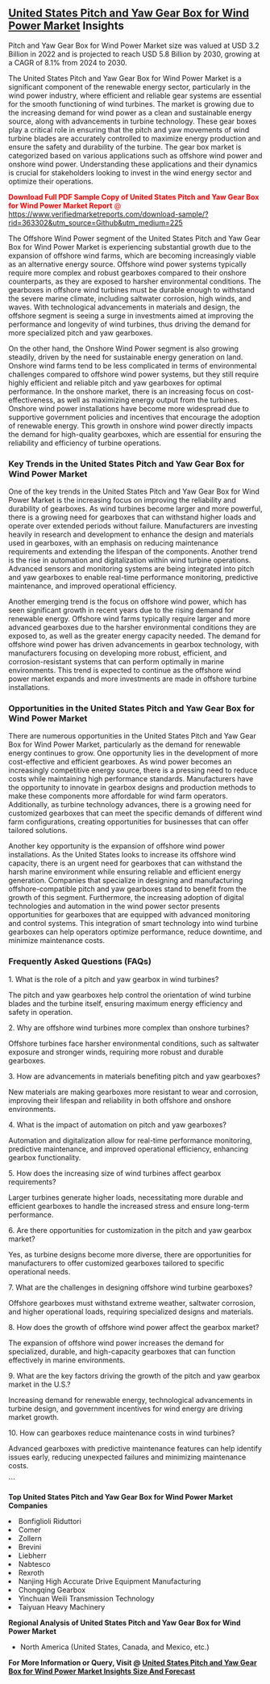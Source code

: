 <h2><a href="https://www.verifiedmarketreports.com/download-sample/?rid=363302&amp;utm_source=Github&amp;utm_medium=225" target="_blank">United States Pitch and Yaw Gear Box for Wind Power Market</a> Insights</h2><p>Pitch and Yaw Gear Box for Wind Power Market size was valued at USD 3.2 Billion in 2022 and is projected to reach USD 5.8 Billion by 2030, growing at a CAGR of 8.1% from 2024 to 2030.</p><p> <p>The United States Pitch and Yaw Gear Box for Wind Power Market is a significant component of the renewable energy sector, particularly in the wind power industry, where efficient and reliable gear systems are essential for the smooth functioning of wind turbines. The market is growing due to the increasing demand for wind power as a clean and sustainable energy source, along with advancements in turbine technology. These gear boxes play a critical role in ensuring that the pitch and yaw movements of wind turbine blades are accurately controlled to maximize energy production and ensure the safety and durability of the turbine. The gear box market is categorized based on various applications such as offshore wind power and onshore wind power. Understanding these applications and their dynamics is crucial for stakeholders looking to invest in the wind energy sector and optimize their operations. <p><span class=""><span style="color: #ff0000;"><strong>Download Full PDF Sample Copy of United States Pitch and Yaw Gear Box for Wind Power Market Report</strong> @ </span><a href="https://www.verifiedmarketreports.com/download-sample/?rid=363302&amp;utm_source=Github&amp;utm_medium=225" target="_blank">https://www.verifiedmarketreports.com/download-sample/?rid=363302&amp;utm_source=Github&amp;utm_medium=225</a></span></p> </p> <p>The Offshore Wind Power segment of the United States Pitch and Yaw Gear Box for Wind Power Market is experiencing substantial growth due to the expansion of offshore wind farms, which are becoming increasingly viable as an alternative energy source. Offshore wind power systems typically require more complex and robust gearboxes compared to their onshore counterparts, as they are exposed to harsher environmental conditions. The gearboxes in offshore wind turbines must be durable enough to withstand the severe marine climate, including saltwater corrosion, high winds, and waves. With technological advancements in materials and design, the offshore segment is seeing a surge in investments aimed at improving the performance and longevity of wind turbines, thus driving the demand for more specialized pitch and yaw gearboxes. </p> <p>On the other hand, the Onshore Wind Power segment is also growing steadily, driven by the need for sustainable energy generation on land. Onshore wind farms tend to be less complicated in terms of environmental challenges compared to offshore wind power systems, but they still require highly efficient and reliable pitch and yaw gearboxes for optimal performance. In the onshore market, there is an increasing focus on cost-effectiveness, as well as maximizing energy output from the turbines. Onshore wind power installations have become more widespread due to supportive government policies and incentives that encourage the adoption of renewable energy. This growth in onshore wind power directly impacts the demand for high-quality gearboxes, which are essential for ensuring the reliability and efficiency of turbine operations. </p> <h3>Key Trends in the United States Pitch and Yaw Gear Box for Wind Power Market</h3> <p>One of the key trends in the United States Pitch and Yaw Gear Box for Wind Power Market is the increasing focus on improving the reliability and durability of gearboxes. As wind turbines become larger and more powerful, there is a growing need for gearboxes that can withstand higher loads and operate over extended periods without failure. Manufacturers are investing heavily in research and development to enhance the design and materials used in gearboxes, with an emphasis on reducing maintenance requirements and extending the lifespan of the components. Another trend is the rise in automation and digitalization within wind turbine operations. Advanced sensors and monitoring systems are being integrated into pitch and yaw gearboxes to enable real-time performance monitoring, predictive maintenance, and improved operational efficiency. </p> <p>Another emerging trend is the focus on offshore wind power, which has seen significant growth in recent years due to the rising demand for renewable energy. Offshore wind farms typically require larger and more advanced gearboxes due to the harsher environmental conditions they are exposed to, as well as the greater energy capacity needed. The demand for offshore wind power has driven advancements in gearbox technology, with manufacturers focusing on developing more robust, efficient, and corrosion-resistant systems that can perform optimally in marine environments. This trend is expected to continue as the offshore wind power market expands and more investments are made in offshore turbine installations. </p> <h3>Opportunities in the United States Pitch and Yaw Gear Box for Wind Power Market</h3> <p>There are numerous opportunities in the United States Pitch and Yaw Gear Box for Wind Power Market, particularly as the demand for renewable energy continues to grow. One opportunity lies in the development of more cost-effective and efficient gearboxes. As wind power becomes an increasingly competitive energy source, there is a pressing need to reduce costs while maintaining high performance standards. Manufacturers have the opportunity to innovate in gearbox designs and production methods to make these components more affordable for wind farm operators. Additionally, as turbine technology advances, there is a growing need for customized gearboxes that can meet the specific demands of different wind farm configurations, creating opportunities for businesses that can offer tailored solutions. </p> <p>Another key opportunity is the expansion of offshore wind power installations. As the United States looks to increase its offshore wind capacity, there is an urgent need for gearboxes that can withstand the harsh marine environment while ensuring reliable and efficient energy generation. Companies that specialize in designing and manufacturing offshore-compatible pitch and yaw gearboxes stand to benefit from the growth of this segment. Furthermore, the increasing adoption of digital technologies and automation in the wind power sector presents opportunities for gearboxes that are equipped with advanced monitoring and control systems. This integration of smart technology into wind turbine gearboxes can help operators optimize performance, reduce downtime, and minimize maintenance costs. </p> <h3>Frequently Asked Questions (FAQs)</h3> <p>1. What is the role of a pitch and yaw gearbox in wind turbines?</p> <p>The pitch and yaw gearboxes help control the orientation of wind turbine blades and the turbine itself, ensuring maximum energy efficiency and safety in operation.</p> <p>2. Why are offshore wind turbines more complex than onshore turbines?</p> <p>Offshore turbines face harsher environmental conditions, such as saltwater exposure and stronger winds, requiring more robust and durable gearboxes.</p> <p>3. How are advancements in materials benefiting pitch and yaw gearboxes?</p> <p>New materials are making gearboxes more resistant to wear and corrosion, improving their lifespan and reliability in both offshore and onshore environments.</p> <p>4. What is the impact of automation on pitch and yaw gearboxes?</p> <p>Automation and digitalization allow for real-time performance monitoring, predictive maintenance, and improved operational efficiency, enhancing gearbox functionality.</p> <p>5. How does the increasing size of wind turbines affect gearbox requirements?</p> <p>Larger turbines generate higher loads, necessitating more durable and efficient gearboxes to handle the increased stress and ensure long-term performance.</p> <p>6. Are there opportunities for customization in the pitch and yaw gearbox market?</p> <p>Yes, as turbine designs become more diverse, there are opportunities for manufacturers to offer customized gearboxes tailored to specific operational needs.</p> <p>7. What are the challenges in designing offshore wind turbine gearboxes?</p> <p>Offshore gearboxes must withstand extreme weather, saltwater corrosion, and higher operational loads, requiring specialized designs and materials.</p> <p>8. How does the growth of offshore wind power affect the gearbox market?</p> <p>The expansion of offshore wind power increases the demand for specialized, durable, and high-capacity gearboxes that can function effectively in marine environments.</p> <p>9. What are the key factors driving the growth of the pitch and yaw gearbox market in the U.S.?</p> <p>Increasing demand for renewable energy, technological advancements in turbine design, and government incentives for wind energy are driving market growth.</p> <p>10. How can gearboxes reduce maintenance costs in wind turbines?</p> <p>Advanced gearboxes with predictive maintenance features can help identify issues early, reducing unexpected failures and minimizing maintenance costs.</p> ```</p><p><strong>Top United States Pitch and Yaw Gear Box for Wind Power Market Companies</strong></p><div data-test-id=""><p><li>Bonfiglioli Riduttori</li><li> Comer</li><li> Zollern</li><li> Brevini</li><li> Liebherr</li><li> Nabtesco</li><li> Rexroth</li><li> Nanjing High Accurate Drive Equipment Manufacturing</li><li> Chongqing Gearbox</li><li> Yinchuan Weili Transmission Technology</li><li> Taiyuan Heavy Machinery</li></p><div><strong>Regional Analysis of&nbsp;United States Pitch and Yaw Gear Box for Wind Power Market</strong></div><ul><li dir="ltr"><p dir="ltr">North America&nbsp;(United States, Canada, and Mexico, etc.)</p></li></ul><p><strong>For More Information or Query, Visit @&nbsp;</strong><strong><a href="https://www.verifiedmarketreports.com/product/pitch-and-yaw-gear-box-for-wind-power-market/?utm_source=Github&amp;utm_medium=225" target="_blank">United States Pitch and Yaw Gear Box for Wind Power Market Insights Size And Forecast</a></strong></p></div>

